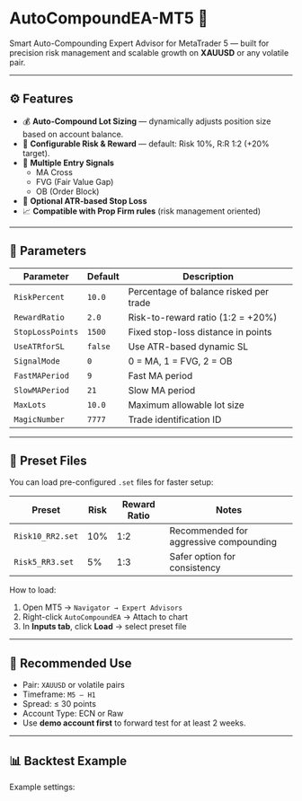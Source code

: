 # AutoCompoundEA-MT5 🚀
Smart Auto-Compounding Expert Advisor for MetaTrader 5 — built for precision risk management and scalable growth on **XAUUSD** or any volatile pair.

---

## ⚙️ Features
- 💰 **Auto-Compound Lot Sizing** — dynamically adjusts position size based on account balance.
- 🎯 **Configurable Risk & Reward** — default: Risk 10%, R:R 1:2 (+20% target).
- 🧭 **Multiple Entry Signals**
  - MA Cross
  - FVG (Fair Value Gap)
  - OB (Order Block)
- 🧩 **Optional ATR-based Stop Loss**
- 📈 **Compatible with Prop Firm rules** (risk management oriented)

---

## 🧮 Parameters
| Parameter | Default | Description |
|------------|----------|-------------|
| `RiskPercent` | `10.0` | Percentage of balance risked per trade |
| `RewardRatio` | `2.0` | Risk-to-reward ratio (1:2 = +20%) |
| `StopLossPoints` | `1500` | Fixed stop-loss distance in points |
| `UseATRforSL` | `false` | Use ATR-based dynamic SL |
| `SignalMode` | `0` | 0 = MA, 1 = FVG, 2 = OB |
| `FastMAPeriod` | `9` | Fast MA period |
| `SlowMAPeriod` | `21` | Slow MA period |
| `MaxLots` | `10.0` | Maximum allowable lot size |
| `MagicNumber` | `7777` | Trade identification ID |

---

## 📂 Preset Files
You can load pre-configured `.set` files for faster setup:

| Preset | Risk | Reward Ratio | Notes |
|---------|------|---------------|-------|
| `Risk10_RR2.set` | 10% | 1:2 | Recommended for aggressive compounding |
| `Risk5_RR3.set` | 5% | 1:3 | Safer option for consistency |

How to load:
1. Open MT5 → `Navigator → Expert Advisors`
2. Right-click `AutoCompoundEA` → Attach to chart
3. In **Inputs tab**, click **Load** → select preset file

---

## 🧭 Recommended Use
- Pair: `XAUUSD` or volatile pairs  
- Timeframe: `M5 – H1`  
- Spread: ≤ 30 points  
- Account Type: ECN or Raw  
- Use **demo account first** to forward test for at least 2 weeks.

---

## 📊 Backtest Example
Example settings:
